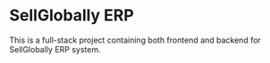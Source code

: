 # SellGlobally ERP

This is a full-stack project containing both frontend and backend for SellGlobally ERP system.
